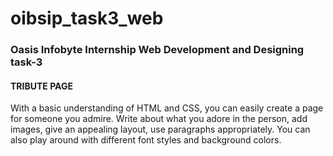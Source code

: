 # oibsip_task3_web
### Oasis Infobyte Internship Web Development and Designing task-3
#### TRIBUTE PAGE

With a basic understanding of HTML and CSS, you can easily create a page for someone you admire. Write about what you adore in the person, add images, give an appealing layout, use paragraphs appropriately. You can also play around with different font styles and background colors.
